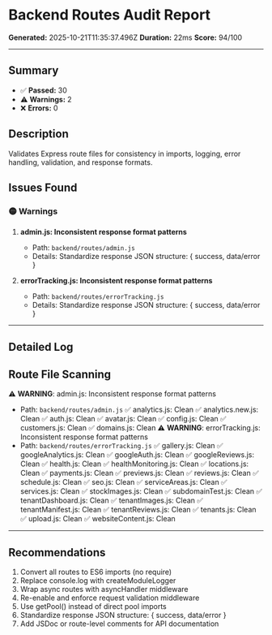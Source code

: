 # Backend Routes Audit Report

**Generated:** 2025-10-21T11:35:37.496Z
**Duration:** 22ms
**Score:** 94/100

---

## Summary

- ✅ **Passed:** 30
- ⚠️  **Warnings:** 2
- ❌ **Errors:** 0

## Description

Validates Express route files for consistency in imports, logging, error handling, validation, and response formats.

## Issues Found

### 🟡 Warnings

1. **admin.js: Inconsistent response format patterns**
   - Path: `backend/routes/admin.js`
   - Details: Standardize response JSON structure: { success, data/error }

2. **errorTracking.js: Inconsistent response format patterns**
   - Path: `backend/routes/errorTracking.js`
   - Details: Standardize response JSON structure: { success, data/error }

---

## Detailed Log


## Route File Scanning

⚠️ **WARNING**: admin.js: Inconsistent response format patterns
   - Path: `backend/routes/admin.js`
✅ analytics.js: Clean
✅ analytics.new.js: Clean
✅ auth.js: Clean
✅ avatar.js: Clean
✅ config.js: Clean
✅ customers.js: Clean
✅ domains.js: Clean
⚠️ **WARNING**: errorTracking.js: Inconsistent response format patterns
   - Path: `backend/routes/errorTracking.js`
✅ gallery.js: Clean
✅ googleAnalytics.js: Clean
✅ googleAuth.js: Clean
✅ googleReviews.js: Clean
✅ health.js: Clean
✅ healthMonitoring.js: Clean
✅ locations.js: Clean
✅ payments.js: Clean
✅ previews.js: Clean
✅ reviews.js: Clean
✅ schedule.js: Clean
✅ seo.js: Clean
✅ serviceAreas.js: Clean
✅ services.js: Clean
✅ stockImages.js: Clean
✅ subdomainTest.js: Clean
✅ tenantDashboard.js: Clean
✅ tenantImages.js: Clean
✅ tenantManifest.js: Clean
✅ tenantReviews.js: Clean
✅ tenants.js: Clean
✅ upload.js: Clean
✅ websiteContent.js: Clean

---

## Recommendations

1. Convert all routes to ES6 imports (no require)
2. Replace console.log with createModuleLogger
3. Wrap async routes with asyncHandler middleware
4. Re-enable and enforce request validation middleware
5. Use getPool() instead of direct pool imports
6. Standardize response JSON structure: { success, data/error }
7. Add JSDoc or route-level comments for API documentation
